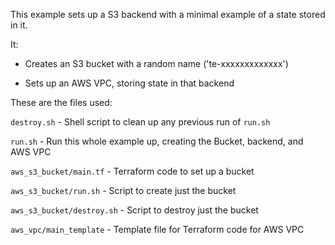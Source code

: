 This example sets up a S3 backend with a minimal example of a state stored in it.

It:

- Creates an S3 bucket with a random name ('te-xxxxxxxxxxxxx')

- Sets up an AWS VPC, storing state in that backend

These are the files used:

`destroy.sh`              - Shell script to clean up any previous run of `run.sh`

`run.sh`                  - Run this whole example up, creating the Bucket, backend, and AWS VPC

`aws_s3_bucket/main.tf`   - Terraform code to set up a bucket

`aws_s3_bucket/run.sh`    - Script to create just the bucket

`aws_s3_bucket/destroy.sh` - Script to destroy just the bucket

`aws_vpc/main_template`    - Template file for Terraform code for AWS VPC

